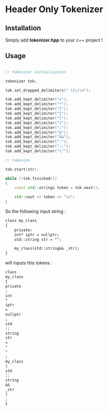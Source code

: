 # Header Only Tokenizer

## Installation

Simply add __tokenizer.hpp__ to your c++ project !

## Usage

```c++

// tokenizer initialization

tokenizer tok;

tok.set_dropped_delimiters(" \t\r\n");

tok.add_kept_delimiter("=");
tok.add_kept_delimiter("*");
tok.add_kept_delimiter("{");
tok.add_kept_delimiter("}");
tok.add_kept_delimiter("(");
tok.add_kept_delimiter(")");
tok.add_kept_delimiter(";");
tok.add_kept_delimiter("&");
tok.add_kept_delimiter("&&");
tok.add_kept_delimiter(":");
tok.add_kept_delimiter("::");
tok.add_kept_delimiter("\"");

// tokenize

tok.start(str);

while (!tok.finished())
{
    const std::string& token = tok.next();

    std::cout << token << "\n";
}

```

So the following input string :

```txt
class my_class
{
    private:
    int* iptr = nullptr;
    std::string str = "";

    my_class(std::string&& _str);
}
```

will inputs this tokens :

```txt
class
my_class
{
private
:
int
*
iptr
=
nullptr
;
std
::
string
str
=
"
"
;
my_class
(
std
::
string
&&
_str
)
;
}
```
